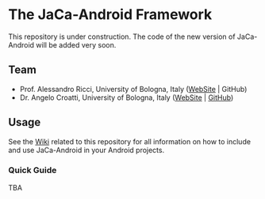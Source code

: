 # The JaCa-Android Framework

This repository is under construction. The code of the new version of JaCa-Android will be added very soon.

## Team

* Prof. Alessandro Ricci, University of Bologna, Italy ([WebSite](https://www.unibo.it/sitoweb/a.ricci/en) | GitHub)
* Dr. Angelo Croatti, University of Bologna, Italy ([WebSite](https://www.unibo.it/sitoweb/a.croatti/en) | [GitHub](https://github.com/angelocroatti))

## Usage

See the [Wiki](https://github.com/pslabunibo/jaca-android/wiki) related to this repository for all information on how to include and use JaCa-Android in your Android projects. 

### Quick Guide

TBA
